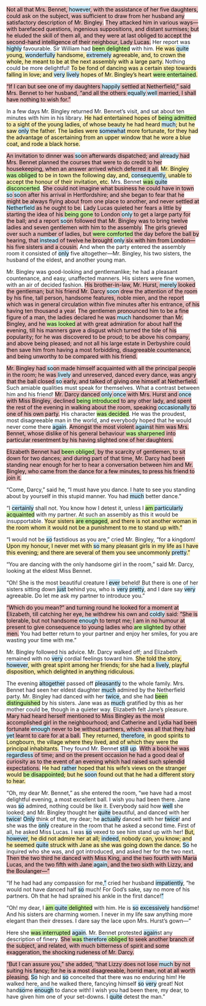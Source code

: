 <!-- {
  "description": "The ball. She is tolerable...",
  "location": "Netherfield",
  "pov": "Elizabeth Bennet",
  "status": "Rough",
  "analytic_info": {
    "ttr": 33.1,
    "fres": 65.4
  }
} -->

<mark title="Sentence v. difficult to read" style="background-color: #e4b9b9">Not all that Mrs. Bennet, <mark title="Adverb" style="background-color: #c4e3f3">however</mark>, with the assistance of her five daughters, could ask on the subject, was sufficient to draw from her husband any satisfactory description of Mr. Bingley.</mark> <mark title="Sentence v. difficult to read" style="background-color: #e4b9b9">They attacked him in various ways—with barefaced questions, ingenious suppositions, and distant surmises; but he eluded the skill of them all, and they were at last obliged to accept the second-hand intelligence of their neighbour, Lady Lucas.</mark> Her report was <mark title="Adverb" style="background-color: #c4e3f3">highly</mark> favourable. Sir William had <mark title="Passive voice" style="background-color: #c4ed9d">been delighted</mark> with him. <mark title="Sentence difficult to read" style="background-color: #f7ecb5">He was <mark title="Adverb" style="background-color: #c4e3f3">quite</mark> young, <mark title="Adverb" style="background-color: #c4e3f3">wonderfully</mark> handsome, <mark title="Adverb" style="background-color: #c4e3f3">extremely</mark> agreeable, and, to crown the whole, he meant to be at the next assembly with a large party.</mark> Nothing could be more delightful! <mark title="Sentence difficult to read" style="background-color: #f7ecb5">To be fond of dancing was a certain step towards falling in love; and <mark title="Adverb" style="background-color: #c4e3f3">very</mark> <mark title="Adverb" style="background-color: #c4e3f3">lively</mark> hopes of Mr. Bingley’s heart <mark title="Passive voice" style="background-color: #c4ed9d">were entertained</mark>.</mark>

<mark title="Sentence v. difficult to read" style="background-color: #e4b9b9">“If I can but see one of my daughters <mark title="Adverb" style="background-color: #c4e3f3">happily</mark> settled at Netherfield,” said Mrs. Bennet to her husband, “and all the others <mark title="Adverb" style="background-color: #c4e3f3">equally</mark> <mark title="Adverb" style="background-color: #c4e3f3">well</mark> married, I shall have nothing to wish for.”</mark>

In a few days Mr. Bingley returned Mr. Bennet’s visit, and sat about ten minutes with him in his library. <mark title="Sentence difficult to read" style="background-color: #f7ecb5">He had entertained hopes of <mark title="Passive voice" style="background-color: #c4ed9d">being admitted</mark> to a sight of the young ladies, of whose beauty he had heard <mark title="Adverb" style="background-color: #c4e3f3">much</mark>; but he saw <mark title="Adverb" style="background-color: #c4e3f3">only</mark> the father.</mark> <mark title="Sentence difficult to read" style="background-color: #f7ecb5">The ladies were <mark title="Adverb" style="background-color: #c4e3f3">somewhat</mark> more fortunate, for they had the advantage of ascertaining from an upper window that he wore a blue coat, and rode a black horse.</mark>

<mark title="Sentence v. difficult to read" style="background-color: #e4b9b9">An invitation to dinner was <mark title="Adverb" style="background-color: #c4e3f3">so</mark>on afterwards dispatched; and <mark title="Adverb" style="background-color: #c4e3f3">already</mark> had Mrs. Bennet planned the courses that were to do credit to her housekeeping, when an answer arrived which deferred it all.</mark> <mark title="Sentence difficult to read" style="background-color: #f7ecb5">Mr. Bingley <mark title="Passive voice" style="background-color: #c4ed9d">was obliged</mark> to be in town the following day, and, <mark title="Adverb" style="background-color: #c4e3f3">consequently</mark>, unable to accept the honour of their invitation, etc.</mark> Mrs. Bennet <mark title="Passive voice" style="background-color: #c4ed9d">was <mark title="Adverb" style="background-color: #c4e3f3">quite</mark> disconcerted</mark>. <mark title="Sentence v. difficult to read" style="background-color: #e4b9b9">She could not imagine what business he could have in town <mark title="Adverb" style="background-color: #c4e3f3">so</mark> <mark title="Adverb" style="background-color: #c4e3f3">so</mark>on after his arrival in Hertfordshire; and she began to fear that he might be always flying about from one place to another, and never settled at <mark title="Adverb" style="background-color: #c4e3f3">Netherfield</mark> as he ought to be.</mark> <mark title="Sentence v. difficult to read" style="background-color: #e4b9b9">Lady Lucas quieted her fears a little by starting the idea of his <mark title="Passive voice" style="background-color: #c4ed9d">being gone</mark> to London <mark title="Adverb" style="background-color: #c4e3f3">only</mark> to get a large party for the ball; and a report <mark title="Adverb" style="background-color: #c4e3f3">so</mark>on followed that Mr. Bingley was to bring twelve ladies and seven gentlemen with him to the assembly.</mark> <mark title="Sentence v. difficult to read" style="background-color: #e4b9b9">The girls grieved over such a number of ladies, but <mark title="Passive voice" style="background-color: #c4ed9d">were comforted</mark> the day before the ball by hearing, that <mark title="Adverb" style="background-color: #c4e3f3">instead</mark> of twelve he brought <mark title="Adverb" style="background-color: #c4e3f3">only</mark> six with him from London—his five sisters and a cousin.</mark> And when the party entered the assembly room it consisted of <mark title="Adverb" style="background-color: #c4e3f3">only</mark> five altogether—Mr. Bingley, his two sisters, the husband of the eldest, and another young man.

Mr. Bingley was good-looking and gentlemanlike; he had a pleasant countenance, and easy, unaffected manners. His sisters were fine women, with an air of decided fashion. <mark title="Sentence v. difficult to read" style="background-color: #e4b9b9">His brother-in-law, Mr. Hurst, <mark title="Adverb" style="background-color: #c4e3f3">merely</mark> looked the gentleman; but his friend Mr. Darcy <mark title="Adverb" style="background-color: #c4e3f3">soon</mark> drew the attention of the room by his fine, tall person, handsome features, noble mien, and the report which was in general circulation within five minutes after his entrance, of his having ten thousand a year.</mark> <mark title="Sentence v. difficult to read" style="background-color: #e4b9b9">The gentlemen pronounced him to be a fine figure of a man, the ladies declared he was <mark title="Adverb" style="background-color: #c4e3f3">much</mark> handsomer than Mr. Bingley, and he <mark title="Passive voice" style="background-color: #c4ed9d">was looked</mark> at with great admiration for about half the evening, till his manners gave a disgust which turned the tide of his popularity; for he was discovered to be proud; to be above his company, and above being pleased; and not all his large estate in Derbyshire could then save him from having a most forbidding, disagreeable countenance, and being unworthy to be compared with his friend.</mark>

<mark title="Sentence v. difficult to read" style="background-color: #e4b9b9">Mr. Bingley had <mark title="Adverb" style="background-color: #c4e3f3">so</mark>on made himself acquainted with all the principal people in the room; he was <mark title="Adverb" style="background-color: #c4e3f3">lively</mark> and unreserved, danced every dance, was angry that the ball closed <mark title="Adverb" style="background-color: #c4e3f3">so</mark> early, and talked of giving one himself at Netherfield.</mark> Such amiable qualities must speak for themselves. What a contrast between him and his friend! <mark title="Sentence v. difficult to read" style="background-color: #e4b9b9">Mr. Darcy danced <mark title="Adverb" style="background-color: #c4e3f3">only</mark> <mark title="Adverb" style="background-color: #c4e3f3">once</mark> with Mrs. Hurst and <mark title="Adverb" style="background-color: #c4e3f3">once</mark> with Miss Bingley, declined <mark title="Passive voice" style="background-color: #c4ed9d">being introduced</mark> to any other lady, and spent the rest of the evening in walking about the room, speaking <mark title="Adverb" style="background-color: #c4e3f3">occasionally</mark> to one of his own party.</mark> His character <mark title="Passive voice" style="background-color: #c4ed9d">was decided</mark>. He was the proudest, most disagreeable man in the world, and everybody hoped that he would never come there <mark title="Adverb" style="background-color: #c4e3f3">again</mark>. <mark title="Sentence v. difficult to read" style="background-color: #e4b9b9">Amongst the most violent <mark title="Adverb" style="background-color: #c4e3f3">again</mark>st him was Mrs. Bennet, whose dislike of his general behaviour <mark title="Passive voice" style="background-color: #c4ed9d">was sharpened</mark> into particular resentment by his having slighted one of her daughters.</mark>

<mark title="Sentence v. difficult to read" style="background-color: #e4b9b9">Elizabeth Bennet had <mark title="Passive voice" style="background-color: #c4ed9d">been obliged</mark>, by the scarcity of gentlemen, to sit down for two dances; and during part of that time, Mr. Darcy had been standing near enough for her to hear a conversation between him and Mr. Bingley, who came from the dance for a few minutes, to press his friend to join it.</mark>

“Come, Darcy,” said he, “I must have you dance. I hate to see you standing about by yourself in this stupid manner. You had <mark title="Adverb" style="background-color: #c4e3f3">much</mark> better dance.”

“I <mark title="Adverb" style="background-color: #c4e3f3">certainly</mark> shall not. You know how I detest it, unless I <mark title="Passive voice" style="background-color: #c4ed9d">am <mark title="Adverb" style="background-color: #c4e3f3">particularly</mark> acquainted</mark> with my partner. At such an assembly as this it would be insupportable. <mark title="Sentence difficult to read" style="background-color: #f7ecb5">Your sisters <mark title="Passive voice" style="background-color: #c4ed9d">are engaged</mark>, and there is not another woman in the room whom it would not be a punishment to me to stand up with.”</mark>

“I would not be <mark title="Adverb" style="background-color: #c4e3f3">so</mark> fastidious as you are,” cried Mr. Bingley, “for a kingdom! <mark title="Sentence difficult to read" style="background-color: #f7ecb5">Upon my honour, I never met with <mark title="Adverb" style="background-color: #c4e3f3">so</mark> many pleasant girls in my life as I have this evening; and there are several of them you see uncommonly <mark title="Adverb" style="background-color: #c4e3f3">pretty</mark>.”</mark>

“You are dancing with the only handsome girl in the room,” said Mr. Darcy, looking at the eldest Miss Bennet.

“Oh! She is the most beautiful creature I <mark title="Adverb" style="background-color: #c4e3f3">ever</mark> beheld! But there is one of her sisters sitting down <mark title="Adverb" style="background-color: #c4e3f3">just</mark> behind you, who is <mark title="Adverb" style="background-color: #c4e3f3">very</mark> <mark title="Adverb" style="background-color: #c4e3f3">pretty</mark>, and I dare say <mark title="Adverb" style="background-color: #c4e3f3">very</mark> agreeable. Do let me ask my partner to introduce you.”

<mark title="Sentence v. difficult to read" style="background-color: #e4b9b9">“Which do you mean?” and turning round he looked for a moment at Elizabeth, till catching her eye, he withdrew his own and <mark title="Adverb" style="background-color: #c4e3f3">coldly</mark> said: “She is tolerable, but not handsome <mark title="Adverb" style="background-color: #c4e3f3">enough</mark> to tempt me; I am in no humour at present to give consequence to young ladies who <mark title="Passive voice" style="background-color: #c4ed9d">are slighted</mark> by other men.</mark> You had better return to your partner and enjoy her smiles, for you are wasting your time with me.”

Mr. Bingley followed his advice. Mr. Darcy walked off; and Elizabeth remained with no <mark title="Adverb" style="background-color: #c4e3f3">very</mark> cordial feelings toward him. <mark title="Sentence difficult to read" style="background-color: #f7ecb5">She told the story, <mark title="Adverb" style="background-color: #c4e3f3">however</mark>, with great spirit among her friends; for she had a <mark title="Adverb" style="background-color: #c4e3f3">lively</mark>, playful disposition, which delighted in anything ridiculous.</mark>

The evening <mark title="Adverb" style="background-color: #c4e3f3">altogether</mark> passed off <mark title="Adverb" style="background-color: #c4e3f3">pleasantly</mark> to the whole family. Mrs. Bennet had seen her eldest daughter <mark title="Adverb" style="background-color: #c4e3f3">much</mark> admired by the Netherfield party. Mr. Bingley had danced with her <mark title="Adverb" style="background-color: #c4e3f3">twice</mark>, and she had <mark title="Passive voice" style="background-color: #c4ed9d">been distinguished</mark> by his sisters. Jane was as <mark title="Adverb" style="background-color: #c4e3f3">much</mark> gratified by this as her mother could be, though in a quieter way. Elizabeth felt Jane’s pleasure. <mark title="Sentence v. difficult to read" style="background-color: #e4b9b9">Mary had heard herself mentioned to Miss Bingley as the most accomplished girl in the neighbourhood; and Catherine and Lydia had been fortunate <mark title="Adverb" style="background-color: #c4e3f3">enough</mark> never to be without partners, which was all that they had <mark title="Adverb" style="background-color: #c4e3f3">yet</mark> learnt to care for at a ball.</mark> <mark title="Sentence difficult to read" style="background-color: #f7ecb5">They returned, <mark title="Adverb" style="background-color: #c4e3f3">therefore</mark>, in good spirits to Longbourn, the village where they lived, and of which they were the principal inhabitants.</mark> They found Mr. Bennet <mark title="Adverb" style="background-color: #c4e3f3">still</mark> <mark title="Adverb" style="background-color: #c4e3f3">up</mark>. <mark title="Sentence v. difficult to read" style="background-color: #e4b9b9">With a book he was <mark title="Adverb" style="background-color: #c4e3f3">regardless</mark> of time; and on the present occasion he had a good deal of curiosity as to the event of an evening which had raised such splendid expectations.</mark> <mark title="Sentence difficult to read" style="background-color: #f7ecb5">He had <mark title="Adverb" style="background-color: #c4e3f3">rather</mark> hoped that his wife’s views on the stranger would <mark title="Passive voice" style="background-color: #c4ed9d">be disappointed</mark>; but he <mark title="Adverb" style="background-color: #c4e3f3">soon</mark> found out that he had a different story to hear.</mark>

“Oh, my dear Mr. Bennet,” as she entered the room, “we have had a most delightful evening, a most excellent ball. I wish you had been there. Jane was <mark title="Adverb" style="background-color: #c4e3f3">so</mark> admired, nothing could be like it. Everybody said how <mark title="Adverb" style="background-color: #c4e3f3">well</mark> she looked; and Mr. Bingley thought her <mark title="Adverb" style="background-color: #c4e3f3">quite</mark> beautiful, and danced with her <mark title="Adverb" style="background-color: #c4e3f3">twice</mark>! <mark title="Adverb" style="background-color: #c4e3f3">Only</mark> think of that, my dear; he <mark title="Adverb" style="background-color: #c4e3f3">actually</mark> danced with her <mark title="Adverb" style="background-color: #c4e3f3">twice</mark>! and she was the <mark title="Adverb" style="background-color: #c4e3f3">only</mark> creature in the room that he asked a second time. First of all, he asked Miss Lucas. I was <mark title="Adverb" style="background-color: #c4e3f3">so</mark> vexed to see him stand up with her! <mark title="Sentence difficult to read" style="background-color: #f7ecb5">But, <mark title="Adverb" style="background-color: #c4e3f3">however</mark>, he did not admire her at all; <mark title="Adverb" style="background-color: #c4e3f3">indeed</mark>, nobody can, you know; and he seemed <mark title="Adverb" style="background-color: #c4e3f3">quite</mark> struck with Jane as she was going down the dance.</mark> <mark title="Adverb" style="background-color: #c4e3f3">So</mark> he inquired who she was, and got introduced, and asked her for the two next. <mark title="Sentence v. difficult to read" style="background-color: #e4b9b9">Then the two third he danced with Miss King, and the two fourth with Maria Lucas, and the two fifth with Jane <mark title="Adverb" style="background-color: #c4e3f3">again</mark>, and the two sixth with Lizzy, and the Boulanger—”</mark>

“If he had had any compassion for me,<mark title="Adverb" style="background-color: #c4e3f3">”</mark> cried her husband <mark title="Adverb" style="background-color: #c4e3f3">impatiently</mark>, “he would not have danced half <mark title="Adverb" style="background-color: #c4e3f3">so</mark> much! For God’s sake, say no more of his partners. Oh that he had sprained his ankle in the first dance!<mark title="Adverb" style="background-color: #c4e3f3">”</mark>

“Oh! my dear, I <mark title="Passive voice" style="background-color: #c4ed9d">am <mark title="Adverb" style="background-color: #c4e3f3">quite</mark> delighted</mark> with him. He is <mark title="Adverb" style="background-color: #c4e3f3">so</mark> <mark title="Adverb" style="background-color: #c4e3f3">excessively</mark> hand<mark title="Adverb" style="background-color: #c4e3f3">so</mark>me! And his sisters are charming women. I never in my life saw anything more elegant than their dresses. I dare say the lace upon Mrs. Hurst’s gown—”

Here she <mark title="Passive voice" style="background-color: #c4ed9d">was interrupted</mark> <mark title="Adverb" style="background-color: #c4e3f3">again</mark>. Mr. Bennet protested <mark title="Adverb" style="background-color: #c4e3f3">again</mark>st any description of finery. <mark title="Sentence v. difficult to read" style="background-color: #e4b9b9">She <mark title="Passive voice" style="background-color: #c4ed9d">was <mark title="Adverb" style="background-color: #c4e3f3">therefore</mark> obliged</mark> to seek another branch of the subject, and related, with much bitterness of spirit and some exaggeration, the shocking rudeness of Mr. Darcy.</mark>

<mark title="Sentence v. difficult to read" style="background-color: #e4b9b9">“But I can assure you,” she added, “that Lizzy does not lose <mark title="Adverb" style="background-color: #c4e3f3">much</mark> by not suiting his fancy; for he is a most disagreeable, horrid man, not at all worth pleasing.</mark> <mark title="Adverb" style="background-color: #c4e3f3">So</mark> high and <mark title="Adverb" style="background-color: #c4e3f3">so</mark> conceited that there was no enduring him! He walked here, and he walked there, fancying himself <mark title="Adverb" style="background-color: #c4e3f3">so</mark> <mark title="Adverb" style="background-color: #c4e3f3">very</mark> great! Not hand<mark title="Adverb" style="background-color: #c4e3f3">so</mark>me <mark title="Adverb" style="background-color: #c4e3f3">enough</mark> to dance with! I wish you had been there, my dear, to have given him one of your set-downs. I <mark title="Adverb" style="background-color: #c4e3f3">quite</mark> detest the man.”